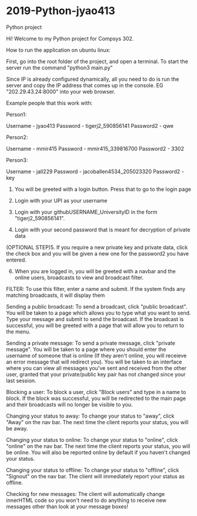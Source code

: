 # 2019-Python-jyao413
Python project


Hi! Welcome to my Python project for Compsys 302.

How to run the application on ubuntu linux:

First, go into the root folder of the project, and open a terminal. To start the server run the command "python3 main.py"

Since IP is already configured dynamically, all you need to do is run the server and copy the IP address that comes up in the console. EG "202.29.43.24:8000" into your web browser.

Example people that this work with:

Person1:

Username - jyao413
Password - tigerj2_590856141
Password2 - qwe

Person2:

Username - mmir415
Password - mmir415_339816700
Password2 - 3302

Person3:

Username - jall229
Password - jacoballen4534_205023320
Password2 - key


1. You will be greeted with a login button. Press that to go to the login page

2. Login with your UPI as your username

3. Login with your githubUSERNAME_UniversityID in the form "tigerj2_590856141".

4. Login with your second password that is meant for decryption of private data

(OPTIONAL STEP)5. If you require a new private key and private data, click the check box and you will be given a new one for the password2 you have entered.

6. When you are logged in, you will be greeted with a navbar and the online users, broadcasts to view and broadcast filter.

FILTER: To use this filter, enter a name and submit. If the system finds any matching broadcasts, it will display them

Sending a public broadcast: To send a broadcast, click "public broadcast". You will be taken to a page which allows you to type what you want to send. 
Type your message and submit to send the broadcast. If the broadcast is successful, you will be greeted with a page that will allow you to return to the menu.

Sending a private message: To send a private message, click "private message". You will be taken to a page where you should enter the username of someone that is online (If they aren't online, you will receieve an error message that will redirect you). 
You will be taken to an interface where you can view all messages you've sent and received from the other user, granted that your private/public key pair has not changed since your last session.

Blocking a user: To block a user, click "Block users" and type in a name to block. If the block was successful, you will be redirected to the main page and their broadcasts will no longer be visible to you. 

Changing your status to away: To change your status to "away", click "Away" on the nav bar. The next time the client reports your status, you will be away.

Changing your status to online: To change your status to "online", click "online" on the nav bar. The next time the client reports your status, you will be online. You will also be reported online by default if you haven't changed your status. 

Changing your status to offline: To change your status to "offline", click "Signout" on the nav bar. The client will immediately report your status as offline.

Checking for new messages: The client will automatically change innerHTML code so you won't need to do anything to receive new messages other than look at your message boxes!








